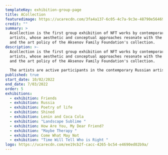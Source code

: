 ```yaml
---
templateKey: exhibition-group-page
title: ACollection
featuredimage: https://ucarecdn.com/3fa4a137-6c05-4c7a-9c3e-48790e564694/
credit: ""
summary: >
  Acollection is the first group exhibition of NFT works by contemporary Russian
  artists, whose aesthetic and conceptual approaches resonate with the strategy
  and the art policy of the Aksenov Family Foundation's collection.
description: >-
  Acollection is the first group exhibition of NFT works by contemporary Russian
  artists, whose aesthetic and conceptual approaches resonate with the strategy
  and the art policy of the Aksenov Family Foundation's collection.
   
  The artists are active participants in the contemporary Russian artistic process, and NFT works of many of them are created especially for the exhibition. Ecology, rethinking of the new digital world, social agenda, ironic but at the same time critical attitude to reality, and the motives of folk folklore are the key themes the artists work with. Their work becomes a complex and multifaceted commentary on the variety of images that form our understanding of the modern world.
published: true
start_date: 10/02/2022
end_date: 7/03/2022
order: 5
exhibitions:
  - exhibition: Friends
  - exhibition: Russia
  - exhibition: Poetry of life
  - exhibition: Shined
  - exhibition: Lenin and Coca Cola
  - exhibition: "Landscape Sublime "
  - exhibition: How Are You, My Dear Friend?
  - exhibition: "Maybe Therapy "
  - exhibition: Come What May Not
  - exhibition: "Time Will Tell Who is Right "
logo: https://ucarecdn.com/ee19cb2f-cacc-4265-bc54-e4690ed02b9a/
---
```

